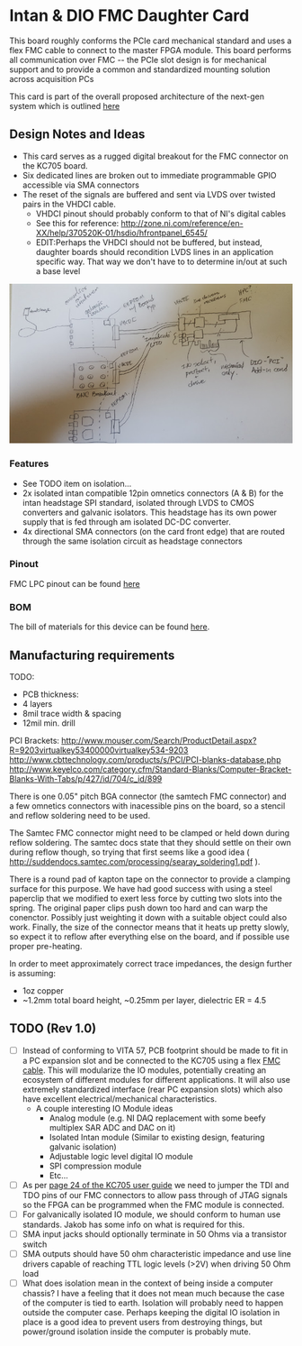 # Intan & DIO FMC Daughter Card

This board roughly conforms the PCIe card mechanical standard and uses a flex
FMC cable to connect to the master FPGA module. This board performs all
communication over FMC -- the PCIe slot design is for mechanical support and to
provide a common and standardized mounting solution across acquisition PCs

This card is part of the overall proposed architecture of the next-gen system
which is outlined
[here](https://open-ephys.atlassian.net/wiki/display/OEW/PCIe+acquisition+board)

## Design Notes and Ideas
- This card serves as a rugged digital breakout for the FMC connector on the KC705 board.
- Six dedicated lines are broken out to immediate programmable GPIO accessible via SMA connectors
- The reset of the signals are buffered and sent via LVDS over twisted pairs in the VHDCI cable.
    - VHDCI pinout should probably conform to that of NI's digital cables
    - See this for reference: http://zone.ni.com/reference/en-XX/help/370520K-01/hsdio/hfrontpanel_6545/
    - EDIT:Perhaps the VHDCI should not be buffered, but instead, daughter boards should
      recondition LVDS lines in an application specific way. That way we don't have
      to to determine in/out at such a base level

![concept](../resources/pci-breakout-concept.png)

### Features
- See TODO item on isolation...
- 2x isolated intan compatible 12pin omnetics connectors (A & B) for the intan headstage SPI standard, isolated through LVDS to CMOS converters and galvanic isolators. This headstage has its own power supply that is fed through am isolated DC-DC converter.
- 4x directional SMA connectors (on the card front edge) that are routed through the same isolation circuit as headstage connectors

### Pinout
FMC LPC pinout can be found [here](https://docs.google.com/spreadsheets/d/18WfmbLGt8bGUUdksKp6AKA_wMX2SJ3Tndin-nnEgUCs/edit#gid=584734392)

### BOM
The bill of materials for this device can be found
[here](https://docs.google.com/spreadsheets/d/18WfmbLGt8bGUUdksKp6AKA_wMX2SJ3Tndin-nnEgUCs/edit?usp=sharing).


## Manufacturing requirements

TODO:
- PCB thickness:
- 4 layers
- 8mil trace width & spacing
- 12mil min. drill

PCI Brackets:
http://www.mouser.com/Search/ProductDetail.aspx?R=9203virtualkey53400000virtualkey534-9203
http://www.cbttechnology.com/products/s/PCI/PCI-blanks-database.php
http://www.keyelco.com/category.cfm/Standard-Blanks/Computer-Bracket-Blanks-With-Tabs/p/427/id/704/c_id/899

There is one 0.05" pitch BGA connector (the samtech FMC connector) and a few omnetics connectors with inacessible pins on the board, so a stencil and reflow soldering need to be used.

The Samtec FMC connector might need to be clamped or held down during reflow soldering. The samtec docs state that they should settle on their own during reflow though, so trying that first seems like a good idea (  http://suddendocs.samtec.com/processing/searay_soldering1.pdf ).

There is a round pad of kapton tape on the connector to provide a clamping surface for this purpose. We have had good success with using a steel paperclip that we modified to exert less force by cutting two slots into the spring. The original paper clips push down too hard and can warp the conenctor. Possibly just weighting it down with a suitable object could also work. Finally, the size of the connector means that it heats up pretty slowly, so expect it to reflow after everything else on the board, and if possible use proper pre-heating.

In order to meet approximately correct trace impedances, the design further is assuming:
 - 1oz copper
 - ~1.2mm total board height, ~0.25mm per layer, dielectric ER = 4.5


## TODO (Rev 1.0)
- [ ] Instead of conforming to VITA 57, PCB footprint should be made to fit in
  a PC expansion slot and be connected to the KC705 using a flex [FMC
  cable](http://suddendocs.samtec.com/prints/hdr-169472-xx-mkt.pdf). This will
  modularize the IO modules, potentially creating an ecosystem of different
  modules for different applications. It will also use extremely standardized
  interface (rear PC expansion slots) which also have excellent
  electrical/mechanical characteristics.
    - A couple interesting IO Module ideas
        - Analog module (e.g. NI DAQ replacement with some beefy multiplex SAR
          ADC and DAC on it)
        - Isolated Intan module (Similar to existing design, featuring galvanic
          isolation)
        - Adjustable logic level digital IO module
        - SPI compression module
        - Etc...
- [ ] As per [page 24 of the KC705 user
  guide](http://www.xilinx.com/support/documentation/boards_and_kits/kc705/ug810_KC705_Eval_Bd.pdf)
  we need to jumper the TDI and TDO pins of our FMC connectors to allow pass
  through of JTAG signals so the FPGA can be programmed when the FMC module is
  connected.
- [ ] For galvanically isolated IO module, we should conform to human use
  standards. Jakob has some info on what is required for this.
- [ ] SMA input jacks should optionally terminate in 50 Ohms via a transistor switch
- [ ] SMA outputs should have 50 ohm characteristic impedance and use line
  drivers capable of reaching TTL logic levels (>2V) when driving 50 Ohm load
- [ ] What does isolation mean in the context of being inside a computer
  chassis? I have a feeling that it does not mean much because the case of the
  computer is tied to earth. Isolation will probably need to happen outside the
  computer case. Perhaps keeping the digital IO isolation in place is a good
  idea to prevent users from destroying things, but power/ground isolation
  inside the computer is probably mute.
